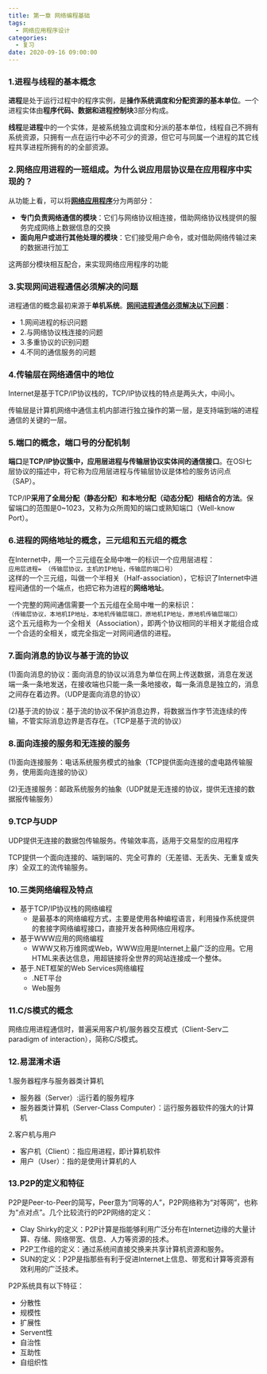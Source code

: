 ```yaml
---
title: 第一章 网络编程基础
tags:
  - 网络应用程序设计
categories:
  - 复习
date: 2020-09-16 09:00:00
---
```

### 1.进程与线程的基本概念
**进程**是处于运行过程中的程序实例，是**操作系统调度和分配资源的基本单位**。一个进程实体由**程序代码、数据和进程控制块**3部分构成。

**线程**是**进程**中的一个实体，是被系统独立调度和分派的基本单位，线程自己不拥有系统资源，只拥有一点在运行中必不可少的资源，但它可与同属一个进程的其它线程共享进程所拥有的的全部资源。
### 2.网络应用进程的一班组成。为什么说应用层协议是在应用程序中实现的？
从功能上看，可以将<u><b>网络应用程序</b></u>分为两部分：  
- **专门负责网络通信的模块**：它们与网络协议相连接，借助网络协议栈提供的服务完成网络上数据信息的交换
- **面向用户或进行其他处理的模块**：它们接受用户命令，或对借助网络传输过来的数据进行加工

这两部分模块相互配合，来实现网络应用程序的功能
### 3.实现网间进程通信必须解决的问题
进程通信的概念最初来源于**单机系统**。<u><b>网间进程通信必须解决以下问题</b></u>：  
- 1.网间进程的标识问题
- 2.与网络协议栈连接的问题
- 3.多重协议的识别问题
- 4.不同的通信服务的问题

### 4.传输层在网络通信中的地位
Internet是基于TCP/IP协议栈的，TCP/IP协议栈的特点是两头大，中间小。

传输层是计算机网络中通信主机内部进行独立操作的第一层，是支持端到端的进程通信的关键的一层。

### 5.端口的概念，端口号的分配机制
**端口**是**TCP/IP协议簇中，应用层进程与传输层协议实体间的通信接口**。在OSI七层协议的描述中，将它称为应用层进程与传输层协议是体检的服务访问点（SAP）。

TCP/IP**采用了全局分配（静态分配）和本地分配（动态分配）相结合的方法**。保留端口的范围是0~1023，又称为众所周知的端口或熟知端口（Well-know Port）。
### 6.进程的网络地址的概念，三元组和五元组的概念
在Internet中，用一个三元组在全局中唯一的标识一个应用层进程：  
`应用层进程= （传输层协议，主机的IP地址，传输层的端口号）`  
这样的一个三元组，叫做一个半相关（Half-association），它标识了Internet中进程间通信的一个端点，也把它称为进程的**网络地址**。

一个完整的网间通信需要一个五元组在全局中唯一的来标识：  
`（传输层协议，本地机IP地址，本地机传输层端口，原地机IP地址，原地机传输层端口）`  
这个五元组称为一个全相关（Association），即两个协议相同的半相关才能组合成一个合适的全相关，或完全指定一对网间通信的进程。
### 7.面向消息的协议与基于流的协议
(1)面向消息的协议：面向消息的协议以消息为单位在网上传送数据，消息在发送端一条一条地发送，在接收端也只能一条一条地接收，每一条消息是独立的，消息之间存在着边界。（UDP是面向消息的协议）

(2)基于流的协议：基于流的协议不保护消息边界，将数据当作字节流连续的传输，不管实际消息边界是否存在。（TCP是基于流的协议）
### 8.面向连接的服务和无连接的服务
(1)面向连接服务：电话系统服务模式的抽象（TCP提供面向连接的虚电路传输服务，使用面向连接的协议）

(2)无连接服务：邮政系统服务的抽象（UDP就是无连接的协议，提供无连接的数据报传输服务）
### 9.TCP与UDP
UDP提供无连接的数据包传输服务。传输效率高，适用于交易型的应用程序

TCP提供一个面向连接的、端到端的、完全可靠的（无差错、无丢失、无重复或失序）全双工的流传输服务。
### 10.三类网络编程及特点
- 基于TCP/IP协议栈的网络编程
  - 是最基本的网络编程方式，主要是使用各种编程语言，利用操作系统提供的套接字网络编程接口，直接开发各种网络应用程序。
- 基于WWW应用的网络编程
  - WWW又称万维网或Web，WWW应用是Internet上最广泛的应用。它用HTML来表达信息，用超链接将全世界的网站连接成一个整体。
- 基于.NET框架的Web Services网络编程
  - .NET平台
  - Web服务
### 11.C/S模式的概念
网络应用进程通信时，普遍采用客户机/服务器交互模式（Client-Serv二paradigm of interaction），简称C/S模式。
### 12.易混淆术语
1.服务器程序与服务器类计算机
- 服务器（Server）:运行着的服务程序
- 服务器类计算机（Server-Class Computer）：运行服务器软件的强大的计算机

2.客户机与用户
- 客户机（Client）：指应用进程，即计算机软件
- 用户（User）：指的是使用计算机的人
### 13.P2P的定义和特征
P2P是Peer-to-Peer的简写，Peer意为“同等的人”，P2P网络称为“对等网”，也称为“点对点”。几个比较流行的P2P网络的定义：
- Clay Shirky的定义：P2P计算是指能够利用广泛分布在Internet边缘的大量计算、存储、网络带宽、信息、人力等资源的技术。
- P2P工作组的定义：通过系统间直接交换来共享计算机资源和服务。
- SUN的定义：P2P是指那些有利于促进Internet上信息、带宽和计算等资源有效利用的广泛技术。

P2P系统具有以下特征：
- 分散性
- 规模性
- 扩展性
- Servent性
- 自治性
- 互助性
- 自组织性